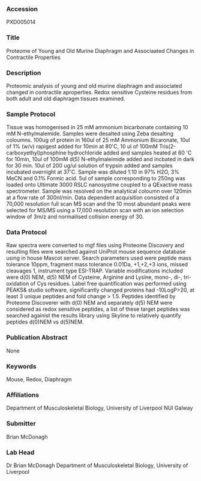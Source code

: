 ### Accession
PXD005014

### Title
Proteome of Young and Old Murine Diaphragm and Associaated Changes in Contractile Properties

### Description
Proteomic analysis of young and old murine diaphragm and associated changed in contractile aproperties. Redox sensitive Cysteine residues from both adult and old diaphragm tissues examined.

### Sample Protocol
Tissue was homogenised in 25 mM ammonium bicarbonate containing 10 mM N-ethylmalemide. Samples were desalted using Zeba desalting coloumns. 100ug of protein in 160ul of 25 mM Ammonium Bicaronate, 10ul of 1% (w/v) rapigest added for 10min at 80'C, 10 ul of 100mM Tris(2-carboxyethyl)phosphine hydrochloride added and samples heated at 60 'C for 10min, 10ul of 100mM d(5) N-ethylmaleimide added and incbated in dark for 30 min. 10ul of 200 ug/ul solution of trypsin added and samples incubated overnight at 37'C. Sample was diluted 1:10 in 97% H2O, 3% MeCN and 0.1% Formic acid.  5ul of sample corresponding to 250ng was loaded onto Ultimate 3000 RSLC nanosystme coupled to a QExactive mass spectrometer. Sample was resolved on the analytical coloumn over 120min at a flow rate of 300nl/min. Data dependent acquisition consisted of a 70,000 resolution full scan MS scan and the 10 most abundant peaks were selected for MS/MS using a 17,000 resolution scan with an ion selection window of 3m/z and normailised collision energy of 30.

### Data Protocol
Raw spectra were converted to mgf files using Proteome Discovery and resulting files were searched against UniProt mouse sequence database using in house Mascot server. Search parameters used were peptide mass tolerance 10ppm, fragment mass tolerance 0.01Da, +1,+2,+3 ions, missed cleavages 1, instrument type ESI-TRAP. Variable modifications included were d(0) NEM, d(5) NEM of Cysteine, Arginine and Lysine, mono-, di-, tri- oxidation of Cys residues. Label free quantification was performed using PEAKS& studio software, significantly changed proteins had -10LogP>20, at least 3 unique peptides and fold change > 1.5. Peptides identified by Proteome Discoverer with d(0) NEM and separately d(5) NEM were considered as redox sensitive peptides, a list of these target peptides was searched againist the results library using Skyline to relatively quantify peptides d(0)NEM vs d(5)NEM.

### Publication Abstract
None

### Keywords
Mouse, Redox, Diaphragm

### Affiliations
Department of Musculoskeletal Biology, University of Liverpool
NUI Galway

### Submitter
Brian McDonagh

### Lab Head
Dr Brian McDonagh
Department of Musculoskeletal Biology, University of Liverpool



